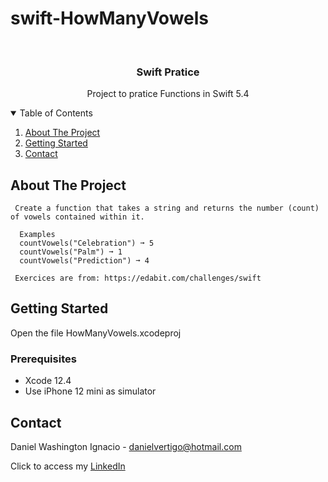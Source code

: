 # swift-HowManyVowels

<!-- PROJECT LOGO -->
<br />
<p align="center">

  <h3 align="center">Swift Pratice</h3>
  <p align="center">
    Project to pratice Functions in Swift 5.4
  </p>
</p>



<!-- TABLE OF CONTENTS -->
<details open="open">
  <summary>Table of Contents</summary>
  <ol>
    <li>
      <a href="#about-the-project">About The Project</a>
    </li>
    <li>
      <a href="#getting-started">Getting Started</a>
    </li>
    <li><a href="#contact">Contact</a></li>
  </ol>
</details>



<!-- ABOUT THE PROJECT -->
## About The Project
    

     Create a function that takes a string and returns the number (count) of vowels contained within it.
     
      Examples
      countVowels("Celebration") ➞ 5
      countVowels("Palm") ➞ 1
      countVowels("Prediction") ➞ 4
     
     Exercices are from: https://edabit.com/challenges/swift


<!-- GETTING STARTED -->
## Getting Started

Open the file HowManyVowels.xcodeproj 

### Prerequisites

* Xcode 12.4
* Use iPhone 12 mini as simulator 

<!-- CONTACT -->
## Contact

Daniel Washington Ignacio - danielvertigo@hotmail.com

Click to access my [LinkedIn](https://www.linkedin.com/in/daniel-washington-ignacio-ab439b164/)
